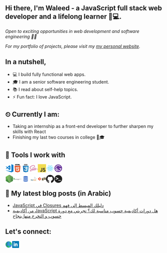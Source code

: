 ## Hi there, I'm Waleed - a JavaScript full stack web developer and a lifelong learner 🎯💻.

<em> Open to exciting opportunities in web development and software engineering 🙂🏢 </em>

<em>For my portfolio of projects, please visit my [my personal website][website].</em>

## In a nutshell,

- 💻 I build fully functional web apps.
- 🎓 I am a senior software engineering student.
- 📚 I read about self-help topics.
- ⚡ Fun fact: I love JavaScript.

## ⏲ Currently I am:
- Taking an internship as a front-end developer to further sharpen my skills with React
- Finishing my last two courses in college 🎉🎓

## 🔨 Tools I work with
<img align="left" alt="Visual Studio Code" width="26px" src="https://raw.githubusercontent.com/github/explore/80688e429a7d4ef2fca1e82350fe8e3517d3494d/topics/visual-studio-code/visual-studio-code.png" />
<img align="left" alt="HTML5" width="26px" src="https://raw.githubusercontent.com/github/explore/80688e429a7d4ef2fca1e82350fe8e3517d3494d/topics/html/html.png" />
<img align="left" alt="CSS3" width="26px" src="https://raw.githubusercontent.com/github/explore/80688e429a7d4ef2fca1e82350fe8e3517d3494d/topics/css/css.png" />
<img align="left" alt="Sass" width="26px" src="https://raw.githubusercontent.com/github/explore/80688e429a7d4ef2fca1e82350fe8e3517d3494d/topics/sass/sass.png" />
<img align="left" alt="JavaScript" width="26px" src="https://raw.githubusercontent.com/github/explore/80688e429a7d4ef2fca1e82350fe8e3517d3494d/topics/javascript/javascript.png" />
<img align="left" alt="React" width="26px" src="https://raw.githubusercontent.com/github/explore/80688e429a7d4ef2fca1e82350fe8e3517d3494d/topics/react/react.png" />
<img align="left" alt="Gatsby" width="26px" src="https://raw.githubusercontent.com/github/explore/e94815998e4e0713912fed477a1f346ec04c3da2/topics/gatsby/gatsby.png" />

<br />
<br />

<img align="left" alt="Node.js" width="26px" src="https://raw.githubusercontent.com/github/explore/80688e429a7d4ef2fca1e82350fe8e3517d3494d/topics/nodejs/nodejs.png" />
<img align="left" alt="MongoDB" width="26px" src="https://raw.githubusercontent.com/github/explore/80688e429a7d4ef2fca1e82350fe8e3517d3494d/topics/mongodb/mongodb.png" />
<img align="left" alt="SQL" width="26px" src="https://raw.githubusercontent.com/github/explore/80688e429a7d4ef2fca1e82350fe8e3517d3494d/topics/sql/sql.png" />
<img align="left" alt="MySQL" width="26px" src="https://raw.githubusercontent.com/github/explore/80688e429a7d4ef2fca1e82350fe8e3517d3494d/topics/mysql/mysql.png" />
<img align="left" alt="Git" width="26px" src="https://raw.githubusercontent.com/github/explore/80688e429a7d4ef2fca1e82350fe8e3517d3494d/topics/git/git.png" />
<img align="left" alt="GitHub" width="26px" src="https://raw.githubusercontent.com/github/explore/78df643247d429f6cc873026c0622819ad797942/topics/github/github.png" />
<img align="left" alt="Terminal" width="26px" src="https://raw.githubusercontent.com/github/explore/80688e429a7d4ef2fca1e82350fe8e3517d3494d/topics/terminal/terminal.png" />

<br />

## 📘 My latest blog posts (in Arabic)

- [<div dir="rtl">دليلك المبسط إلى فهم Closures في JavaScript</div>](https://3alam.pro/waleed-alfaifi/articles/javascript-closures)
- [<div dir="rtl">هل دورات أكاديمية حسوب مناسبة لك؟ تجربتي مع دورة JavaScript من أكاديمية حسوب و التخرج منها بنجاح</div>](https://io.hsoub.com/webdev/109414-%D9%87%D9%84-%D8%AF%D9%88%D8%B1%D8%A7%D8%AA-%D8%A3%D9%83%D8%A7%D8%AF%D9%8A%D9%85%D9%8A%D8%A9-%D8%AD%D8%B3%D9%88%D8%A8-%D9%85%D9%86%D8%A7%D8%B3%D8%A8%D8%A9-%D9%84%D9%83-%D8%AA%D8%AC%D8%B1%D8%A8%D8%AA%D9%8A-%D9%85%D8%B9-%D8%AF%D9%88%D8%B1%D8%A9-javascript-%D9%85%D9%86-%D8%A3%D9%83%D8%A7%D8%AF%D9%8A%D9%85%D9%8A%D8%A9-%D8%AD%D8%B3%D9%88%D8%A8-%D9%88-%D8%A7%D9%84%D8%AA%D8%AE%D8%B1%D8%AC-%D9%85%D9%86%D9%87%D8%A7-%D8%A8%D9%86%D8%AC%D8%A7%D8%AD)

## Let's connect:

[<img width="22" align="left" src="https://github.com/waleed-alfaifi/waleed-alfaifi/raw/master/icons/globe.svg" alt="Personal Website" />][website]
[<img width="22" align="left" src="https://github.com/waleed-alfaifi/waleed-alfaifi/raw/master/icons/linkedin.svg" alt="LinkedIn" />][linkedin]

<br />

<!-- Definitions -->

[website]: https://waleedalfaifi.com
[linkedin]: https://linkedin.com/in/waleed-alfaifi
